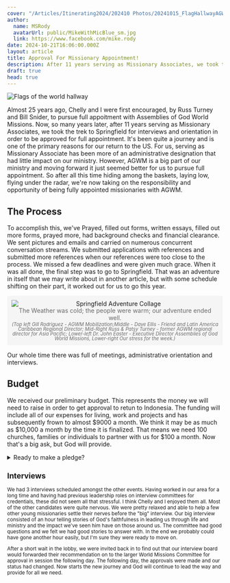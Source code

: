 ```yaml
---
cover: "/Articles/Itinerating2024/202410 Photos/20241015_FlagHallwayAGWMHQ.jpg"
author:
  name: MSRody
  avatarUrl: public/MikeWithMicBlue_sm.jpg
  link: https://www.facebook.com/mike.rody
date: 2024-10-21T16:06:00.000Z
layout: article
title: Approval For Missionary Appointment!
description: After 11 years serving as Missionary Associates, we took the treck to Springfield for interviews and orientation in order to be approved for full appointment with Assembly of God World Missions. It's been quite a journey.
draft: true
head: true
---
```



![Flags of the world hallway](</Articles/Itinerating2024/202410 Photos/20241015_FlagHallwayAGWMHQ.jpg>)


Almost 25 years ago, Chelly and I were first encouraged, by Russ Turney and Bill Snider, to pursue full appoitment with Assemblies of God World Missions. Now, so many years later, after 11 years serving as Missionary Associates, we took the trek to Springfield for interviews and orientation in order to be approved for full appointment. It's been quite a journey and is one of the primary reasons for our return to the US. For us, serving as Missionary Associate has been more of an administrative designation that had little impact on our ministry. However, AGWM is a big part of our ministry and moving forward it just seemed better for us to pursue full appointment. So after all this time hiding among the baskets, laying low, flying under the radar, we're now taking on the responsibility and opportunity of being fully appointed missionaries with AGWM.

## The Process
To accomplish this, we've Prayed, filled out forms, written essays, filled out more forms, prayed more, had background checks and financial clearance. We sent pictures and emails and carried on numerous concurrent conversation streams. We submitted applications with references and submitted more references when our references were too close to the process. We missed a few deadlines and were given much grace. When it was all done, the final step was to go to Springfield. That was an adventure in itself that we may write about in another article, but with some schedule shifting on their part, it worked out for us to go this year.

<div style="border-radius: 2%;background-color: WhiteSmoke;display: flex;flex-direction: column; text-align: center;"> 
<img style="border-radius: 2%; margin: 0%;padding-right: 2%;padding-left: 2%;padding-top: 2%;" src="/Articles/Itinerating2024/202410 Photos/202410-SpringfieldAdventure-COLLAGE.jpg" alt="Springfield Adventure Collage">
<div style="line-height: 120%;padding-right: 2%;padding-left: 2%;padding-bottom: .25%;color:DimGray;">
  The Weather was cold; the people were warm; our adventure ended well.
  </div>
<div style="font-size: 80%;font-style: italic;line-height: 98%;padding-right: 2%;padding-left: 2%;padding-bottom: 2%;color:DimGray;">
  (Top left Gill Rodriguez - AGWM Mobilization;Middle - Dave Ellis - Friend and Latin America Caribbean Regional Director; Mid-Right Russ & Patsy Turney - former AGWM regional director for Asia Pacific; Lower-left Dr. John Easter - Executive Director
  Assemblies of God World Missions, Lower-right Our stress for the week.)
  </br>
  </div>
</div>

Our whole time there was full of meetings, administrative orientation and interviews.

## Budget

We received our preliminary budget. This represents the money we will need to raise in order to get approval to retun to Indonesia. The funding will include all of our expenses for living, work and projects and has subsequently frown to almost $9000 a month. We think it may be as much as $10,000 a month by the time it is finalized. That means we need 100 churches, families or individuals to partner with us for $100 a month. Now that's a big ask, but God will provide.

<details>

<summary>Ready to make a pledge?</summary>
<span style="line-height: 110%;font-weight: bold;font-style: italic; text-align: center;"> 
You can follow this <a href="https://commitment.agwm.org/?AcctNo=2512630">link</a> to our <a href="https://commitment.agwm.org/?AcctNo=2512630">online pledge form</a>.</br></span>
<span style="line-height: 110%;font-weight: normal;font-style: italic; text-align: center;">Submitting your pledge form communicates to AGWM that you intent to continue your support. This helps us tremendously in our planning with AGWM and preparation to go to the field.<small>
</span>

</details>

## Interviews

We had 3 interviews scheduled amongst the other events. Having worked in our area for a long time and having had previous leadership roles on interview committees for credentials, these did not seem all that stressful. I think Chelly and I enjoyed them all. Most of the other candidates were quite nervous. We were pretty relaxed and able to help a few other young missionaries settle their nerves before the "big" interview. Our big interview consisted of an hour telling stories of God's faithfulness in leading us through life and ministry and the impact we've seen him have on those around us. The committee had good questions and we felt we had good stories to answer with. In the end we probably could have gone another hour easily, but I'm sure they were ready to move on.

After a short wait in the lobby, we were invited back in to find out that our interview board would forwarded their recommendation on to the larger World Missions Committee for approval in session the following day. The following day, the approvals were made and our status had changed. Now starts the new journey and God will continue to lead the way and provide for all we need.
